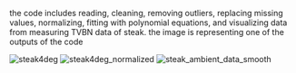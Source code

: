 the code includes reading, cleaning, removing outliers, replacing missing values, normalizing, fitting with polynomial equations, and visualizing data from measuring TVBN data of steak. the image is representing one of the outputs of the code

![steak4deg](https://github.com/user-attachments/assets/d6d9edde-11fa-416c-a848-8db5afd99a70)
![steak4deg_normalized](https://github.com/user-attachments/assets/d7574a41-0ed2-4af9-bf2e-c4a8a95d7c79)
![steak_ambient_data_smooth](https://github.com/user-attachments/assets/c4ae6ee8-5bf7-4056-93d8-8f8fa3abc1d2)
